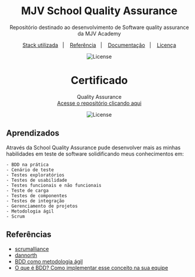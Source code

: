 
<h1 align="center"> MJV School Quality Assurance </h1>

<p align="center">
Repositório destinado ao desenvolvimento de Software quality assurance da MJV Academy  <br/>
</p>

<p align="center">
  <a href="https://www.scrumalliance.org/">Stack utilizada</a>&nbsp;&nbsp;&nbsp;|&nbsp;&nbsp;&nbsp;
  <a href="https://dannorth.net/introducing-bdd/">Referência</a>&nbsp;&nbsp;&nbsp;|&nbsp;&nbsp;&nbsp;
  <a href="#-layout">Documentação</a>&nbsp;&nbsp;&nbsp;|&nbsp;&nbsp;&nbsp;
  <a href="https://choosealicense.com/licenses/mit/">Licença</a>
</p>

<p align="center">
  <img alt="License" src="https://img.shields.io/static/v1?label=license&message=MIT&color=49AA26&labelColor=000000">
</p>


<h1 align="center"> Certificado</h1>
  


<p align="center">
    Quality Assurance<br>
    <a href="https://github.com/rxaviersantos/MJV-School-QA">Acesse o repositório  clicando aqui</a><br>
 
 <p align="center">
  <img alt="License" src="https://user-images.githubusercontent.com/85380530/229220522-56f2f535-22a1-426c-961a-383f2976458a.png">
</p>

## Aprendizados 

Através da School Quality Assurance pude desenvolver mais as minhas habilidades em teste de software solidificando meus conhecimentos em: 
```
- BDD na prática
- Cenário de teste
- Testes exploratórios
- Testes de usabilidade
- Testes funcionais e não funcionais
- Teste de carga
- Testes de componentes
- Testes de integração
- Gerenciamento de projetos
- Metodologia ágil
- Scrum 
```
## Referências

 - [scrumalliance](https://www.scrumalliance.org/articles/500-value-of-behaviordriven-development-for-backlog-refinement-in-scrum)
 - [dannorth](https://dannorth.net/introducing-bdd/)
 - [BDD como metodologia ágil](https://www.dtidigital.com.br/blog/bdd-como-metodologia-agil#O-que-e-metodologia-BDD)
 - [O que é BDD? Como implementar esse conceito na sua equipe](https://zoop.com.br/blog/gestao/o-que-e-bdd-como-implementar/)

  
